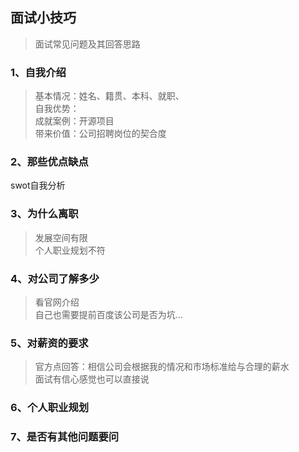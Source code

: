 <!--
2020-04-03 09:22:34
https://ae01.alicdn.com/kf/H8542b1cbb010462fbfe9b6749a8959cdb.png
职场
面试小技巧
面试常见问题及其回答思路
面试常见问题及其回答思路
-->

## 面试小技巧

> 面试常见问题及其回答思路

### 1、自我介绍
> 基本情况：姓名、籍贯、本科、就职、  
> 自我优势：  
> 成就案例：开源项目  
> 带来价值：公司招聘岗位的契合度

### 2、那些优点缺点
swot自我分析

### 3、为什么离职
> 发展空间有限  
> 个人职业规划不符

### 4、对公司了解多少
> 看官网介绍  
> 自己也需要提前百度该公司是否为坑...

### 5、对薪资的要求
> 官方点回答：相信公司会根据我的情况和市场标准给与合理的薪水  
> 面试有信心感觉也可以直接说

### 6、个人职业规划

### 7、是否有其他问题要问



<!--
我叫陈子昂，本科就读于武汉科技大学，目前就职于武汉数博科技责任有限公司，在公司担任爬虫工程师。

我做过的项目，主要都是一些自己写的个人项目，如分布式爬虫调度系统、pywss、pvbolg。

以分布式爬虫调度系统来说，基于Flask搭建后端，aps-scheduler实现调度服务。
用rabbitmq、rpc管道等技术实现分布式的，支能够持多节点进行爬虫调度。

pywss是我写的一个类似flask开发的后端框架，主要是想快速搭建websocket后端服务，然后我最近又在整改，
因为要引入asyncio异步框架，需要代码整合，所以这个是我目前主要在写的。

pvblog是我近期的写的，他本意是基于前后端分离搭建的静态博客框架，支持异步加载静态文件，也支持转接后台服务。
只需要遵循接口规范即可。

然后大致情况就这么多了。
-->

<!--分布式调度系统总结
开发过程。最初只是开发一些小爬虫爬一些数据，然后其中有些爬虫他需要定期执行，开始时使用的linux定时cron执行服务，
后来很好奇时如何定时执行，因为我只会sleep，查了下python相关包，找到aps-scheduler这个定时执行的包，
然后就想写一个爬虫调度

为什么引入分布式。

定时回查机制。主要有两个地方需要检查，一个是节点，一个是调度任务。一般一个节点有多个调度任务。
这里的检查，主要就是节点是否存活，然后调度任务，是否在字节存活。
主要参考了redis的缓存过期机制，也就是 定期随机抽查 和 惰性抽查。
随机抽查就是抽取一个节点，检查是否挂了。惰性抽查就是，每次主动调用接口的时候，会检查一遍该节点是否存活。
-->

<!--pywss
开发过程。优化其阿奴但的轮询服务，改为后端主动发送数据，前端实现一般是使用setInterval来定时的执行某个方法。
这种方法就是前端主动访问后端。还有一种就是基于websocket，后端主动想前端推送数据。
当时看了flask的源码，想模仿flask搭建一个框架。就有了这个pywss。
-->

<!--pvblog
基于前后端分离的思想，用python实现静态后台的代码逻辑，前端能够想访问后端一样调用接口数据。
-->

<!--基础知识
Dict/HashMap
闭包/装饰器
多线程原理
线程本地数据
python垃圾回收
flask蓝图
正向代理
反向代理
Nginx负载均衡
LVS负载均衡
TCP/IP四层协议
tcp/udp区别
tcp粘包拆包
TCP握手协议
https原理
MVC
MVVM
session/cookie/token - https://ae01.alicdn.com/kf/H38d70dda56b84a6bba7ac4030e1749f4Y.png
数据库索引
数据库事务
分库分表/垂直分表/水平分表
迁移数据库
读写分离/主从复制/主从同步时延
高并发架构
数据库扩容 - https://ae01.alicdn.com/kf/Hb2f084e9929344ff947b2d5f67b6038cU.png
MySQL隔离级别 - https://ae01.alicdn.com/kf/Hd7028c701a924156b314cb6832e92e7bM.png
分布式事务
消息队列的优点/缺点
缓存的优点
缓存穿透、缓存击穿、缓存雪崩
缓存并发竞争
缓存双写一致性
redis与memcached
redis数据丢失与过期策略
redis内存淘汰机制 - https://ae01.alicdn.com/kf/Hfdea933b4bd142e9a3a0fc2d830a7b35k.png
redis持久化
redis乐观锁和分布式锁
一致性哈希算法
LRU算法
KNN
决策树
朴素贝叶斯
梯度下降

如何从大量的 URL 中找出相同的 URL？
如何从大量数据中找出高频词？
如何找出某一天访问百度网站最多的 IP？
如何在大量的数据中找出不重复的整数？
如何在大量的数据中判断一个数是否存在？
如何查询最热门的查询串？
如何统计不同电话号码的个数？
如何从 5 亿个数中找出中位数？
如何按照 query 的频度排序？
如何找出排名前 500 的数？
-->

<!--temp
NoSQL的优势，他相对与关系型数据库来说，他降低了数据的安全性、没有事务的机制，
然后没有复杂查询的语句，从而他的性能相对来说得到了提升。
但是有些场景是一定需要事务支持的，所以关系型数据库还是不可替代的

nginx的分流策略，默认是轮询。还可以根据ip哈希，配置权重。


-->



